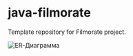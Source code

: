 # java-filmorate
Template repository for Filmorate project.

![ER-Диаграмма](java-filmorate(1).png)
